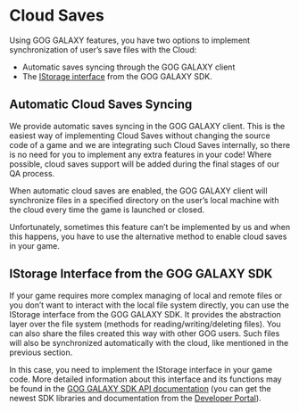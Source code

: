 # Cloud Saves

Using GOG GALAXY features, you have two options to implement synchronization of user’s save files with the Cloud:

- Automatic saves syncing through the GOG GALAXY client
- The [IStorage interface](sdk-storage.md) from the GOG GALAXY SDK.

## Automatic Cloud Saves Syncing

We provide automatic saves syncing in the GOG GALAXY client. This is the easiest way of implementing Cloud Saves without changing the source code of a game and we are integrating such Cloud Saves internally, so there is no need for you to implement any extra features in your code! Where possible, cloud saves support will be added during the final stages of our QA process.

When automatic cloud saves are enabled, the GOG GALAXY client will synchronize files in a specified directory on the user’s local machine with the cloud every time the game is launched or closed.

Unfortunately, sometimes this feature can’t be implemented by us and when this happens, you have to use the alternative method to enable cloud saves in your game.

## IStorage Interface from the GOG GALAXY SDK

If your game requires more complex managing of local and remote files or you don’t want to interact with the local file system directly, you can use the IStorage interface from the GOG GALAXY SDK. It provides the abstraction layer over the file system (methods for reading/writing/deleting files). You can also share the files created this way with other GOG users. Such files will also be synchronized automatically with the cloud, like mentioned in the previous section.

In this case, you need to implement the IStorage interface in your game code. More detailed information about this interface and its functions may be found in the [GOG GALAXY SDK API documentation](https://docs.gog.com/galaxyapi/index.html) (you can get the newest SDK libraries and documentation from the [Developer Portal](https://devportal.gog.com/galaxy/components/sdk)).